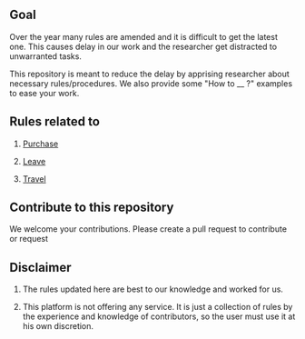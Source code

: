 ## Goal 

Over the year many rules are amended and it is difficult to get the latest one. This causes delay in our work and the researcher get distracted to unwarranted tasks. 

This repository is meant to reduce the delay by apprising researcher about necessary rules/procedures. We also provide some "How to __ ?" examples to ease your work.



## Rules related to

1. [Purchase](./purchase/main.md)

2. [Leave](./leave/main.md)

3. [Travel](./travel/main.md)

  

## Contribute to this repository

We welcome your contributions. Please create a pull request to contribute or request 



## Disclaimer

1. The rules updated here are best to our knowledge and worked for us. 

2. This platform is not offering any service. It is just a collection of rules by the experience and knowledge of contributors, so the user must use it at his own discretion. 

   
